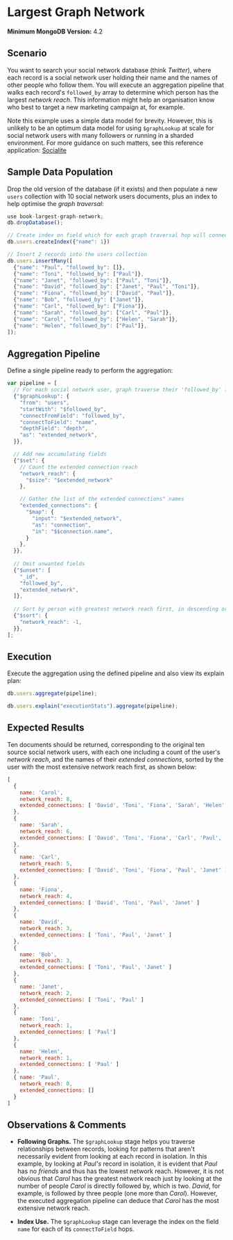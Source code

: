 # Largest Graph Network

__Minimum MongoDB Version:__ 4.2


## Scenario

You want to search your social network database (think _Twitter_), where each record is a social network user holding their name and the names of other people who follow them. You will execute an aggregation pipeline that walks each record's `followed_by` array to determine which person has the largest _network reach_. This information might help an organisation know who best to target a new marketing campaign at, for example.

Note this example uses a simple data model for brevity. However, this is unlikely to be an optimum data model for using `$graphLookup` at scale for social network users with many followers or running in a sharded environment. For more guidance on such matters, see this reference application: [Socialite](https://github.com/mongodb-labs/socialite)


## Sample Data Population

Drop the old version of the database (if it exists) and then populate a new `users` collection with 10 social network users documents, plus an index to help optimise the _graph traversal_:

```javascript
use book-largest-graph-network;
db.dropDatabase();

// Create index on field which for each graph traversal hop will connect to
db.users.createIndex({"name": 1})

// Insert 2 records into the users collection
db.users.insertMany([
  {"name": "Paul", "followed_by": []},
  {"name": "Toni", "followed_by": ["Paul"]},
  {"name": "Janet", "followed_by": ["Paul", "Toni"]},
  {"name": "David", "followed_by": ["Janet", "Paul", "Toni"]},
  {"name": "Fiona", "followed_by": ["David", "Paul"]},
  {"name": "Bob", "followed_by": ["Janet"]},
  {"name": "Carl", "followed_by": ["Fiona"]},
  {"name": "Sarah", "followed_by": ["Carl", "Paul"]},
  {"name": "Carol", "followed_by": ["Helen", "Sarah"]},
  {"name": "Helen", "followed_by": ["Paul"]},
]);
```


## Aggregation Pipeline

Define a single pipeline ready to perform the aggregation:

```javascript
var pipeline = [
  // For each social network user, graph traverse their 'followed_by' list of people
  {"$graphLookup": {
    "from": "users",
    "startWith": "$followed_by",
    "connectFromField": "followed_by",
    "connectToField": "name",
    "depthField": "depth",
    "as": "extended_network",
  }},

  // Add new accumulating fields
  {"$set": {
    // Count the extended connection reach
    "network_reach": {
      "$size": "$extended_network"
    },

    // Gather the list of the extended connections" names
    "extended_connections": {
      "$map": {
        "input": "$extended_network",
        "as": "connection",
        "in": "$$connection.name",
      }
    },    
  }},
    
  // Omit unwanted fields
  {"$unset": [
    "_id",
    "followed_by",
    "extended_network",
  ]},   
  
  // Sort by person with greatest network reach first, in descending order
  {"$sort": {
    "network_reach": -1,
  }},   
];
```


## Execution

Execute the aggregation using the defined pipeline and also view its explain plan:

```javascript
db.users.aggregate(pipeline);
```

```javascript
db.users.explain("executionStats").aggregate(pipeline);
```


## Expected Results

Ten documents should be returned, corresponding to the original ten source social network users, with each one including a count of the user's _network reach_, and the names of their _extended connections_, sorted by the user with the most extensive network reach first, as shown below:

```javascript
[
  {
    name: 'Carol',
    network_reach: 8,
    extended_connections: [ 'David', 'Toni', 'Fiona', 'Sarah', 'Helen', 'Carl', 'Paul',  'Janet' ]
  },
  {
    name: 'Sarah',
    network_reach: 6,
    extended_connections: [ 'David', 'Toni', 'Fiona', 'Carl', 'Paul', 'Janet' ]
  },
  {
    name: 'Carl',
    network_reach: 5,
    extended_connections: [ 'David', 'Toni', 'Fiona', 'Paul', 'Janet' ]
  },
  {
    name: 'Fiona',
    network_reach: 4,
    extended_connections: [ 'David', 'Toni', 'Paul', 'Janet' ]
  },
  {
    name: 'David',
    network_reach: 3,
    extended_connections: [ 'Toni', 'Paul', 'Janet' ]
  },
  {
    name: 'Bob',
    network_reach: 3,
    extended_connections: [ 'Toni', 'Paul', 'Janet' ]
  },
  {
    name: 'Janet',
    network_reach: 2,
    extended_connections: [ 'Toni', 'Paul' ]
  },
  {
    name: 'Toni',
    network_reach: 1, 
    extended_connections: [ 'Paul']
  },
  { 
    name: 'Helen',
    network_reach: 1, 
    extended_connections: [ 'Paul' ] 
  },
  { name: 'Paul', 
    network_reach: 0, 
    extended_connections: [] 
  }
]
```


## Observations & Comments

 * __Following Graphs.__ The `$graphLookup` stage helps you traverse relationships between records, looking for patterns that aren't necessarily evident from looking at each record in isolation. In this example, by looking at _Paul's_ record in isolation, it is evident that _Paul_ has no _friends_ and thus has the lowest network reach. However, it is not obvious that _Carol_ has the greatest network reach just by looking at the number of people _Carol_ is directly followed by, which is two. _David_, for example, is followed by three people (one more than _Carol_). However, the executed aggregation pipeline can deduce that _Carol_ has the most extensive network reach.
 
 * __Index Use.__ The `$graphLookup` stage can leverage the index on the field `name` for each of its `connectToField` hops.

